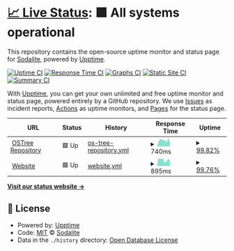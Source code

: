 # [📈 Live Status](https://uptime.sodalite.rocks): <!--live status--> **🟩 All systems operational**

This repository contains the open-source uptime monitor and status page for [Sodalite](https://sodalite.rocks), powered by [Upptime](https://github.com/upptime/upptime).

[![Uptime CI](https://github.com/sodaliterocks/upptime/workflows/Uptime%20CI/badge.svg)](https://github.com/sodaliterocks/upptime/actions?query=workflow%3A%22Uptime+CI%22)
[![Response Time CI](https://github.com/sodaliterocks/upptime/workflows/Response%20Time%20CI/badge.svg)](https://github.com/sodaliterocks/upptime/actions?query=workflow%3A%22Response+Time+CI%22)
[![Graphs CI](https://github.com/sodaliterocks/upptime/workflows/Graphs%20CI/badge.svg)](https://github.com/sodaliterocks/upptime/actions?query=workflow%3A%22Graphs+CI%22)
[![Static Site CI](https://github.com/sodaliterocks/upptime/workflows/Static%20Site%20CI/badge.svg)](https://github.com/sodaliterocks/upptime/actions?query=workflow%3A%22Static+Site+CI%22)
[![Summary CI](https://github.com/sodaliterocks/upptime/workflows/Summary%20CI/badge.svg)](https://github.com/sodaliterocks/upptime/actions?query=workflow%3A%22Summary+CI%22)

With [Upptime](https://upptime.js.org), you can get your own unlimited and free uptime monitor and status page, powered entirely by a GitHub repository. We use [Issues](https://github.com/sodaliterocks/upptime/issues) as incident reports, [Actions](https://github.com/sodaliterocks/upptime/actions) as uptime monitors, and [Pages](https://uptime.sodalite.rocks) for the status page.

<!--start: status pages-->
<!-- This summary is generated by Upptime (https://github.com/upptime/upptime) -->
<!-- Do not edit this manually, your changes will be overwritten -->
<!-- prettier-ignore -->
| URL | Status | History | Response Time | Uptime |
| --- | ------ | ------- | ------------- | ------ |
| <img alt="" src="https://icons.duckduckgo.com/ip3/ostree.sodalite.rocks.ico" height="13"> [OSTree Repository](https://ostree.sodalite.rocks) | 🟩 Up | [os-tree-repository.yml](https://github.com/sodaliterocks/upptime/commits/HEAD/history/os-tree-repository.yml) | <details><summary><img alt="Response time graph" src="./graphs/os-tree-repository/response-time-week.png" height="20"> 740ms</summary><br><a href="https://uptime.sodalite.rocks/history/os-tree-repository"><img alt="Response time 691" src="https://img.shields.io/endpoint?url=https%3A%2F%2Fraw.githubusercontent.com%2Fsodaliterocks%2Fupptime%2FHEAD%2Fapi%2Fos-tree-repository%2Fresponse-time.json"></a><br><a href="https://uptime.sodalite.rocks/history/os-tree-repository"><img alt="24-hour response time 632" src="https://img.shields.io/endpoint?url=https%3A%2F%2Fraw.githubusercontent.com%2Fsodaliterocks%2Fupptime%2FHEAD%2Fapi%2Fos-tree-repository%2Fresponse-time-day.json"></a><br><a href="https://uptime.sodalite.rocks/history/os-tree-repository"><img alt="7-day response time 740" src="https://img.shields.io/endpoint?url=https%3A%2F%2Fraw.githubusercontent.com%2Fsodaliterocks%2Fupptime%2FHEAD%2Fapi%2Fos-tree-repository%2Fresponse-time-week.json"></a><br><a href="https://uptime.sodalite.rocks/history/os-tree-repository"><img alt="30-day response time 714" src="https://img.shields.io/endpoint?url=https%3A%2F%2Fraw.githubusercontent.com%2Fsodaliterocks%2Fupptime%2FHEAD%2Fapi%2Fos-tree-repository%2Fresponse-time-month.json"></a><br><a href="https://uptime.sodalite.rocks/history/os-tree-repository"><img alt="1-year response time 680" src="https://img.shields.io/endpoint?url=https%3A%2F%2Fraw.githubusercontent.com%2Fsodaliterocks%2Fupptime%2FHEAD%2Fapi%2Fos-tree-repository%2Fresponse-time-year.json"></a></details> | <details><summary><a href="https://uptime.sodalite.rocks/history/os-tree-repository">99.82%</a></summary><a href="https://uptime.sodalite.rocks/history/os-tree-repository"><img alt="All-time uptime 99.96%" src="https://img.shields.io/endpoint?url=https%3A%2F%2Fraw.githubusercontent.com%2Fsodaliterocks%2Fupptime%2FHEAD%2Fapi%2Fos-tree-repository%2Fuptime.json"></a><br><a href="https://uptime.sodalite.rocks/history/os-tree-repository"><img alt="24-hour uptime 98.71%" src="https://img.shields.io/endpoint?url=https%3A%2F%2Fraw.githubusercontent.com%2Fsodaliterocks%2Fupptime%2FHEAD%2Fapi%2Fos-tree-repository%2Fuptime-day.json"></a><br><a href="https://uptime.sodalite.rocks/history/os-tree-repository"><img alt="7-day uptime 99.82%" src="https://img.shields.io/endpoint?url=https%3A%2F%2Fraw.githubusercontent.com%2Fsodaliterocks%2Fupptime%2FHEAD%2Fapi%2Fos-tree-repository%2Fuptime-week.json"></a><br><a href="https://uptime.sodalite.rocks/history/os-tree-repository"><img alt="30-day uptime 99.94%" src="https://img.shields.io/endpoint?url=https%3A%2F%2Fraw.githubusercontent.com%2Fsodaliterocks%2Fupptime%2FHEAD%2Fapi%2Fos-tree-repository%2Fuptime-month.json"></a><br><a href="https://uptime.sodalite.rocks/history/os-tree-repository"><img alt="1-year uptime 99.97%" src="https://img.shields.io/endpoint?url=https%3A%2F%2Fraw.githubusercontent.com%2Fsodaliterocks%2Fupptime%2FHEAD%2Fapi%2Fos-tree-repository%2Fuptime-year.json"></a></details>
| <img alt="" src="https://icons.duckduckgo.com/ip3/sodalite.rocks.ico" height="13"> [Website](https://sodalite.rocks) | 🟩 Up | [website.yml](https://github.com/sodaliterocks/upptime/commits/HEAD/history/website.yml) | <details><summary><img alt="Response time graph" src="./graphs/website/response-time-week.png" height="20"> 895ms</summary><br><a href="https://uptime.sodalite.rocks/history/website"><img alt="Response time 939" src="https://img.shields.io/endpoint?url=https%3A%2F%2Fraw.githubusercontent.com%2Fsodaliterocks%2Fupptime%2FHEAD%2Fapi%2Fwebsite%2Fresponse-time.json"></a><br><a href="https://uptime.sodalite.rocks/history/website"><img alt="24-hour response time 860" src="https://img.shields.io/endpoint?url=https%3A%2F%2Fraw.githubusercontent.com%2Fsodaliterocks%2Fupptime%2FHEAD%2Fapi%2Fwebsite%2Fresponse-time-day.json"></a><br><a href="https://uptime.sodalite.rocks/history/website"><img alt="7-day response time 895" src="https://img.shields.io/endpoint?url=https%3A%2F%2Fraw.githubusercontent.com%2Fsodaliterocks%2Fupptime%2FHEAD%2Fapi%2Fwebsite%2Fresponse-time-week.json"></a><br><a href="https://uptime.sodalite.rocks/history/website"><img alt="30-day response time 927" src="https://img.shields.io/endpoint?url=https%3A%2F%2Fraw.githubusercontent.com%2Fsodaliterocks%2Fupptime%2FHEAD%2Fapi%2Fwebsite%2Fresponse-time-month.json"></a><br><a href="https://uptime.sodalite.rocks/history/website"><img alt="1-year response time 951" src="https://img.shields.io/endpoint?url=https%3A%2F%2Fraw.githubusercontent.com%2Fsodaliterocks%2Fupptime%2FHEAD%2Fapi%2Fwebsite%2Fresponse-time-year.json"></a></details> | <details><summary><a href="https://uptime.sodalite.rocks/history/website">99.76%</a></summary><a href="https://uptime.sodalite.rocks/history/website"><img alt="All-time uptime 99.95%" src="https://img.shields.io/endpoint?url=https%3A%2F%2Fraw.githubusercontent.com%2Fsodaliterocks%2Fupptime%2FHEAD%2Fapi%2Fwebsite%2Fuptime.json"></a><br><a href="https://uptime.sodalite.rocks/history/website"><img alt="24-hour uptime 98.71%" src="https://img.shields.io/endpoint?url=https%3A%2F%2Fraw.githubusercontent.com%2Fsodaliterocks%2Fupptime%2FHEAD%2Fapi%2Fwebsite%2Fuptime-day.json"></a><br><a href="https://uptime.sodalite.rocks/history/website"><img alt="7-day uptime 99.76%" src="https://img.shields.io/endpoint?url=https%3A%2F%2Fraw.githubusercontent.com%2Fsodaliterocks%2Fupptime%2FHEAD%2Fapi%2Fwebsite%2Fuptime-week.json"></a><br><a href="https://uptime.sodalite.rocks/history/website"><img alt="30-day uptime 99.92%" src="https://img.shields.io/endpoint?url=https%3A%2F%2Fraw.githubusercontent.com%2Fsodaliterocks%2Fupptime%2FHEAD%2Fapi%2Fwebsite%2Fuptime-month.json"></a><br><a href="https://uptime.sodalite.rocks/history/website"><img alt="1-year uptime 99.96%" src="https://img.shields.io/endpoint?url=https%3A%2F%2Fraw.githubusercontent.com%2Fsodaliterocks%2Fupptime%2FHEAD%2Fapi%2Fwebsite%2Fuptime-year.json"></a></details>

<!--end: status pages-->

[**Visit our status website →**](https://uptime.sodalite.rocks)

## 📄 License

- Powered by: [Upptime](https://github.com/upptime/upptime)
- Code: [MIT](./LICENSE) © [Sodalite](https://sodalite.rocks)
- Data in the `./history` directory: [Open Database License](https://opendatacommons.org/licenses/odbl/1-0/)
